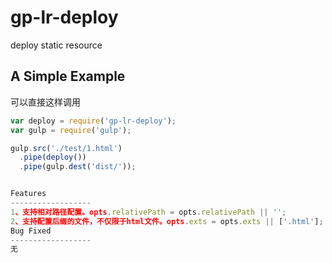 # gp-lr-deploy
deploy static resource

## A Simple Example
可以直接这样调用
```js
var deploy = require('gp-lr-deploy');
var gulp = require('gulp');

gulp.src('./test/1.html')
  .pipe(deploy())
  .pipe(gulp.dest('dist/'));


Features
------------------
1、支持相对路径配置。opts.relativePath = opts.relativePath || '';
2、支持配置后缀的文件，不仅限于html文件。opts.exts = opts.exts || ['.html'];
Bug Fixed
------------------
无


